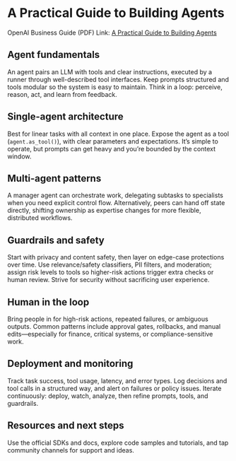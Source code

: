 # A Practical Guide to Building Agents

OpenAI Business Guide (PDF)
Link: [A Practical Guide to Building Agents](https://cdn.openai.com/business-guides-and-resources/a-practical-guide-to-building-agents.pdf)

## Agent fundamentals

An agent pairs an LLM with tools and clear instructions, executed by a runner through well-described tool interfaces. Keep prompts structured and tools modular so the system is easy to maintain. Think in a loop: perceive, reason, act, and learn from feedback.

## Single-agent architecture

Best for linear tasks with all context in one place. Expose the agent as a tool (`agent.as_tool()`), with clear parameters and expectations. It’s simple to operate, but prompts can get heavy and you’re bounded by the context window.

## Multi-agent patterns

A manager agent can orchestrate work, delegating subtasks to specialists when you need explicit control flow. Alternatively, peers can hand off state directly, shifting ownership as expertise changes for more flexible, distributed workflows.

## Guardrails and safety

Start with privacy and content safety, then layer on edge-case protections over time. Use relevance/safety classifiers, PII filters, and moderation; assign risk levels to tools so higher-risk actions trigger extra checks or human review. Strive for security without sacrificing user experience.

## Human in the loop

Bring people in for high-risk actions, repeated failures, or ambiguous outputs. Common patterns include approval gates, rollbacks, and manual edits—especially for finance, critical systems, or compliance-sensitive work.

## Deployment and monitoring

Track task success, tool usage, latency, and error types. Log decisions and tool calls in a structured way, and alert on failures or policy issues. Iterate continuously: deploy, watch, analyze, then refine prompts, tools, and guardrails.

## Resources and next steps

Use the official SDKs and docs, explore code samples and tutorials, and tap community channels for support and ideas.
 

